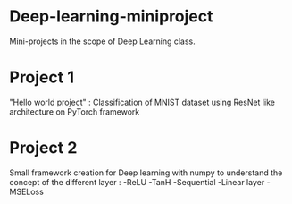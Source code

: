 # Deep-learning-miniproject
Mini-projects in the scope of Deep Learning class. 

# Project 1

"Hello world project" : Classification of MNIST dataset using ResNet like architecture on PyTorch framework

# Project 2

Small framework creation for Deep learning with numpy to understand the concept of the different layer :
-ReLU
-TanH
-Sequential
-Linear layer
-MSELoss
